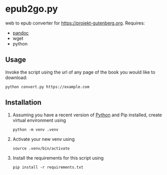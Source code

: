 # epub2go.py
web to epub converter for https://projekt-gutenberg.org.
Requires:
- [pandoc](https://pandoc.org/)
- wget
- python
## Usage
Invoke the script using the url of any page of the book you would like to download:
``` 
python convert.py https://example.com
```
## Installation
1. Assuming you have a recent version of [Python](https://www.python.org/downloads/) and Pip installed, create virtual environment using
   ```
   python -m venv .venv
   ```
2. Activate your new venv using
   ```
   source .venv/bin/activate
   ```
3. Install the requirements for this script using
   ```
   pip install -r requirements.txt
   ```
